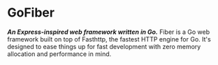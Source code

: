 # GoFiber
***An Express-inspired web framework written in Go.***
Fiber is a Go web framework built on top of Fasthttp, the fastest HTTP engine for Go. It's designed to ease things up for fast development with zero memory allocation and performance in mind.